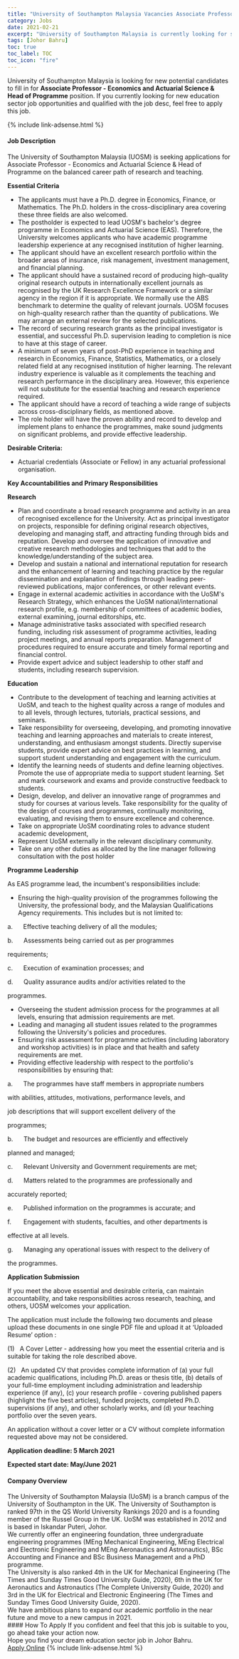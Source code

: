 ```yaml
---
title: "University of Southampton Malaysia Vacancies Associate Professor - Economics and Actuarial Science & Head of Programme" 
category: Jobs 
date: 2021-02-21 
excerpt: "University of Southampton Malaysia is currently looking for suitable person to fill in the Associate Professor - Economics and Actuarial Science & Head of Programme which positioned at Johor Bahru" 
tags: [Johor Bahru] 
toc: true 
toc_label: TOC 
toc_icon: "fire" 
--- 
```


<p>University of Southampton Malaysia is looking for new potential candidates to fill in for <b>Associate Professor - Economics and Actuarial Science & Head of Programme</b> position. If you currently looking for new education sector job opportunities and qualified with the job desc, feel free to apply this job.
</p>{% include link-adsense.html %} 
 <div><div><h4>Job Description</h4></div><div><div><span><div><p>The University of Southampton Malaysia (UOSM) is seeking applications for Associate Professor - Economics and Actuarial Science &amp; Head of Programme on the balanced career path of research and teaching.</p><p><strong>Essential Criteria</strong></p><ul><li>The applicants must have a Ph.D. degree in Economics, Finance, or Mathematics. The Ph.D. holders in the cross-disciplinary area covering these three fields are also welcomed.</li><li>The postholder is expected to lead UOSM's bachelor's degree programme in Economics and Actuarial Science (EAS). Therefore, the University welcomes applicants who have academic programme leadership experience at any recognised institution of higher learning.</li><li>The applicant should have an excellent research portfolio within the broader areas of insurance, risk management, investment management, and financial planning.</li><li>The applicant should have a sustained record of producing high-quality original research outputs in internationally excellent journals as recognised by the UK Research Excellence Framework or a similar agency in the region if it is appropriate. We normally use the ABS benchmark to determine the quality of relevant journals. UOSM focuses on high-quality research rather than the quantity of publications. We may arrange an external review for the selected publications.&#160;</li><li>The record of securing research grants as the principal investigator is essential, and successful Ph.D. supervision leading to completion is nice to have at this stage of career.</li><li>A minimum of seven years of post-PhD experience in teaching and research in Economics, Finance, Statistics, Mathematics, or a closely related field at any recognised institution of higher learning. The relevant industry experience is valuable as it complements the teaching and research performance in the disciplinary area. However, this experience will not substitute for the essential teaching and research experience required.</li><li>The applicant should have a record of teaching a wide range of subjects across cross-disciplinary fields, as mentioned above.&#160;</li><li>The role holder will have the proven ability and record to develop and implement plans to enhance the programmes, make sound judgments on significant problems, and provide effective leadership.</li></ul><p><strong>Desirable Criteria:</strong></p><ul><li>Actuarial credentials (Associate or Fellow) in any actuarial professional organisation.</li></ul><p><strong>Key Accountabilities and Primary Responsibilities</strong></p><p><strong>Research</strong></p><ul><li>Plan and coordinate a broad research programme and activity in an area of recognised excellence for the University.&#160;Act as principal investigator on projects, responsible for defining original research objectives, developing and managing staff, and attracting funding through bids and reputation. Develop and oversee the application of innovative and creative research methodologies and techniques that add to the knowledge/understanding of the subject area.</li><li>Develop and sustain a national and international reputation for research and the enhancement of learning and teaching practice by the regular dissemination and explanation of findings through leading peer-reviewed publications, major conferences, or other relevant events.&#160;</li><li>Engage in external academic activities in accordance with the UoSM's Research Strategy, which enhances the UoSM national/international research profile, e.g. membership of committees of academic bodies, external examining, journal editorships, etc.</li><li>Manage administrative tasks associated with specified research funding, including risk assessment of programme activities, leading project meetings, and annual reports preparation.&#160;Management of procedures required to ensure accurate and timely formal reporting and financial control.</li><li>Provide expert advice and subject leadership to other staff and students, including research supervision.</li></ul><p><strong>Education</strong></p><ul><li>Contribute to the development of teaching and learning activities at UoSM, and teach to the highest quality across a range of modules and to all levels, through lectures, tutorials, practical sessions, and seminars.&#160;</li><li>Take responsibility for overseeing, developing, and promoting innovative teaching and learning approaches and materials to create interest, understanding, and enthusiasm amongst students. Directly supervise students, provide expert advice on best practices in learning, and support student understanding and engagement with the curriculum.&#160;</li><li>Identify the learning needs of students and define learning objectives. Promote the use of appropriate media to support student learning.&#160;Set and mark coursework and exams and provide constructive feedback to students.&#160;</li><li>Design, develop, and deliver an innovative range of programmes and study for courses at various levels.&#160;Take responsibility for the quality of the design of courses and programmes, continually monitoring, evaluating, and revising them to ensure excellence and coherence.</li><li>Take on appropriate UoSM coordinating roles to advance student academic development,</li><li>Represent UoSM externally in the relevant disciplinary community.</li><li>Take on any other duties as allocated by the line manager following consultation with the post holder</li></ul><p><strong>Programme Leadership</strong></p><p>As EAS programme lead, the incumbent's responsibilities include:</p><ul><li>Ensuring the high-quality provision of the programmes following the University, the professional body, and the Malaysian Qualifications Agency requirements. This includes but is not limited to:</li></ul><p>a.&#160;&#160;&#160;&#160;&#160;&#160;Effective teaching delivery of all the modules;</p><p>b.&#160;&#160;&#160;&#160;&#160;&#160;Assessments being carried out as per programmes</p><p>requirements;</p><p>c.&#160;&#160;&#160;&#160;&#160;&#160;Execution of examination processes; and</p><p>d.&#160;&#160;&#160;&#160;&#160;&#160;Quality assurance audits and/or activities related to the</p><p>programmes.</p><ul><li>Overseeing the student admission process for the programmes at all levels, ensuring that admission requirements are met.</li><li>Leading and managing all student issues related to the programmes following the University's policies and procedures.</li><li>Ensuring risk assessment for programme activities (including laboratory and workshop activities) is in place and that health and safety requirements are met.</li><li>Providing effective leadership with respect to the portfolio's responsibilities by ensuring that:</li></ul><p>a.&#160;&#160;&#160;&#160;&#160;&#160;The programmes have staff members in appropriate numbers</p><p>with abilities, attitudes, motivations, performance levels, and</p><p>job descriptions that will support excellent delivery of the</p><p>programmes;</p><p>b.&#160;&#160;&#160;&#160;&#160;&#160;The budget and resources are efficiently and effectively</p><p>planned and managed;</p><p>c.&#160;&#160;&#160;&#160;&#160;&#160;Relevant University and Government requirements are met;</p><p>d.&#160;&#160;&#160;&#160;&#160;&#160;Matters related to the programmes are professionally and</p><p>accurately reported;</p><p>e.&#160;&#160;&#160;&#160;&#160;&#160;Published information on the programmes is accurate; and</p><p>f.&#160;&#160;&#160;&#160;&#160;&#160;&#160;Engagement with students, faculties, and other departments is</p><p>effective at all levels.</p><p>g.&#160;&#160;&#160;&#160;&#160;&#160;Managing any operational issues with respect to the delivery of</p><p>the programmes.</p><p><strong>Application Submission</strong></p><p>If you meet the above essential and desirable criteria, can maintain accountability, and take responsibilities across research, teaching, and others, UOSM welcomes your application.</p><p>The application must include the following two documents and please upload these documents in one single PDF file and upload it at &#8216;Uploaded Resume&#8217; option :</p><p>(1)&#160;&#160;&#160;A Cover Letter - addressing how you meet the essential criteria and is suitable for taking the role described above.</p><p>(2)&#160;&#160;&#160;An updated CV that provides complete information of (a) your full academic qualifications, including Ph.D. areas or thesis title, (b) details of your full-time employment including administration and leadership experience (if any), (c) your research profile - covering published papers (highlight the five best articles), funded projects, completed Ph.D. supervisions (if any), and other scholarly works, and (d) your teaching portfolio over the seven years.</p><p>An application without a cover letter or a CV without complete information requested above may not be considered.</p><p><strong>Application deadline: 5 March 2021</strong></p><p><strong>Expected start date:&#160;May/June 2021&#160;</strong></p></div></span></div></div></div> 
<div><div><h4>Company Overview</h4></div><div><div><span><div><div>
<div>
<div>
<div>The University of Southampton Malaysia (UoSM) is a branch campus of the University of Southampton in the UK. The University of Southampton is ranked 97th in the QS World University Rankings 2020 and is a founding member of the Russel Group in the UK. UoSM was established in 2012 and is based in Iskandar Puteri, Johor.</div>
<div>We currently offer an engineering foundation, three undergraduate engineering programmes (MEng Mechanical Engineering, MEng Electrical and Electronic Engineering and MEng Aeronautics and Astronautics),&#160;BSc Accounting and Finance and BSc Business Management and a PhD programme.</div>
<div>The University is also ranked 4th in the UK for Mechanical Engineering (The Times and Sunday Times Good University Guide, 2020), 6th in the UK for Aeronautics and Astronautics (The Complete University Guide, 2020) and 3rd in the UK for Electrical and Electronic Engineering (The Times and Sunday Times Good University Guide, 2020).</div>
<div>We have ambitious plans to expand our academic portfolio in the near future and move to a new campus in 2021.</div>
</div>
</div>
</div></div></span></div></div></div> 
#### How To Apply 
If you confident and feel that this job is suitable to you, go ahead take your action now. <br/> 
Hope you find your dream education sector job in Johor Bahru. <br/> 
<a href="https://www.jobstreet.com.my/en/job/associate-professor-economics-and-actuarial-science-head-of-programme-4486809?jobId=jobstreet-my-job-4486809" class="btn btn--info" target="_blank" rel="nofollow noopenner">Apply Online</a> 
{% include link-adsense.html %} 